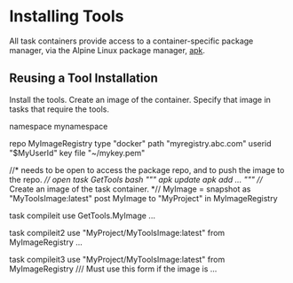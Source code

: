 # Installing Tools

All task containers provide access to a container-specific package manager,
via the Alpine Linux package manager,
[apk](https://wiki.alpinelinux.org/wiki/Alpine_Linux_package_management).

## Reusing a Tool Installation

Install the tools.
Create an image of the container.
Specify that image in tasks that require the tools.

namespace mynamespace

repo MyImageRegistry type "docker"
    path "myregistry.abc.com"
    userid "$MyUserId" key file "~/mykey.pem"

//* needs to be open to access the package repo, and to push the image to the repo. *//
open task GetTools
    bash """
        apk update
        apk add ...
    """
    //* Create an image of the task container. *//
    MyImage = snapshot as "MyToolsImage:latest"
    post MyImage to "MyProject" in MyImageRegistry

task compileit
    use GetTools.MyImage
    ...

task compileit2
    use "MyProject/MyToolsImage:latest" from MyImageRegistry
    ...

task compileit3
    use "MyProject/MyToolsImage:latest" from MyImageRegistry
        /// Must use this form if the image is 
    ...
